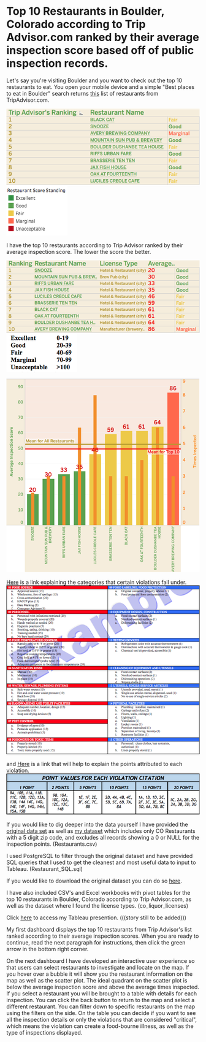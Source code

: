 Top 10 Restaurants in Boulder, Colorado according to Trip Advisor.com ranked by their average inspection score based off of public inspection records. 
======
Let's say you're visiting Boulder and you want to check out the top 10 restaurants to eat. 
You open your mobile device and a simple "Best places to eat in Boulder" search returns [this](https://www.tripadvisor.com/Restaurants-g33324-Boulder_Colorado.html) list of restaurants from TripAdvisor.com. 

![alt text](https://github.com/Stevenlutton/Restaurant_Project/blob/master/Images/Trip%20Advisor's%20Rankings.png) ![alt text](https://github.com/Stevenlutton/Restaurant_Project/blob/master/Images/Restaurant%20Score%20Standing.png)


I have the top 10 restaurants according to Trip Advisor ranked by their average inspection score. The lower the score the better. 

![alt text](https://github.com/Stevenlutton/Restaurant_Project/blob/master/Images/My%20Rankings.png) ![alt text](https://github.com/Stevenlutton/Restaurant_Project/blob/master/Images/Standing%20Categories.png)

![alt text](https://github.com/Stevenlutton/Restaurant_Project/blob/master/Images/Top10Chart.png)

[Here](https://assets.bouldercounty.org/wp-content/uploads/2017/07/how-to-calculate-inspection-ratings.pdf) is a link explaining the categories that certain violations fall under.
![alt text](https://github.com/Stevenlutton/Restaurant_Project/blob/master/Images/Type%20of%20Violation.png)

and [Here](https://assets.bouldercounty.org/wp-content/uploads/2017/02/CalculateInspectionRatings.pdf) is a link that will help to explain the points attributed to each violation.
![alt text](https://github.com/Stevenlutton/Restaurant_Project/blob/master/Images/Points%20for%20Violation.png) 

If you would like to dig deeper into the data yourself I have provided the [original data set](https://data.colorado.gov/Municipal/Restaurant-Inspections-in-Boulder-County-Colorado/tuvj-xz3m) as well as [my dataset](https://github.com/Stevenlutton/Restaurant_Project/blob/master/data/Restaurants.csv) which includes only CO Restaurants with a 5 digit zip code, and excludes all records showing a 0 or NULL for the inspection points. (Restaurants.csv)

I used PostgreSQL to filter through the original dataset and have provided SQL queries that I used to get the cleanest and most useful data to input to Tableau. (Restaurant_SQL.sql) 

If you would like to download the original dataset you can do so [here](https://data.colorado.gov/Municipal/Restaurant-Inspections-in-Boulder-County-Colorado/tuvj-xz3m).

I have also included CSV's and Excel workbooks with pivot tables for the top 10 restaurants in Boulder, Colorado according to Trip Advisor.com, as well as the dataset where I found the license types. (co_liquor_licenses)

Click [here](https://public.tableau.com/profile/steven.lutton#!/vizhome/TripAdvisorsTop10RestaurantsbyAverageInspectionScore/Top10Dashboard?) to access my Tableau presention.  (((story still to be added)))

My first dashboard displays the top 10 restaurants from Trip Advisor's list ranked according to their average inspection scores. When you are ready to continue, read the next paragraph for instructions, then click the green arrow in the bottom right corner.

On the next dashboard I have developed an interactive user experience so that users can select restaurants to investigate and locate on the map. If you hover over a bubble it will show you the restaurant information on the map as well as the scatter plot. The ideal quadrant on the scatter plot is below the average inspection score and above the average times inspected. If you select a restaurant you will be brought to a table with details for each inspection. You can click the back button to return to the map and select a different restaurant. You can filter down to specific restaurants on the map using the filters on the side. On the table you can decide if you want to see all the inspection details or only the violations that are considered "critical", which means the violation can create a food-bourne illness, as well as the type of inspections displayed. 




